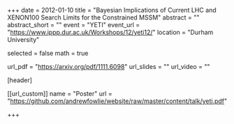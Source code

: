 +++
date = 2012-01-10
title = "Bayesian Implications of Current LHC and XENON100 Search Limits for the Constrained MSSM"
abstract = ""
abstract_short = ""
event = "YETI"
event_url = "https://www.ippp.dur.ac.uk/Workshops/12/yeti12/"
location = "Durham University"

selected = false
math = true

url_pdf = "https://arxiv.org/pdf/1111.6098"
url_slides = ""
url_video = ""

[header]

[[url_custom]]
name = "Poster"
url = "https://github.com/andrewfowlie/website/raw/master/content/talk/yeti.pdf"

+++
